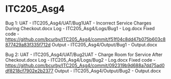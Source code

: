 # ITC205_Asg4

Bug 1:
UAT - ITC205_Asg4/UAT/Bug1UAT - Incorrect Service Charges During Checkout.docx
Log - ITC205_Asg4/Logs/Bug1 - Log.docx
Fixed code - https://github.com/bcurby/ITC205_Asg4/commit/f51f04c8dd47b075b603c8877429a83f335f712d
Output - ITC205_Asg4/Output/Bug1 - Output.docx

Bug 2:
UAT - ITC205_Asg4/UAT/Bug2UAT - Charge Room for Service After Checkout.docx
Log - ITC205_Asg4/Logs/Bug2 - Log.docx
Fixed code - https://github.com/bcurby/ITC205_Asg4/commit/092319b9d688a7dd75ad0df8218cf7902e2b2377
Output - ITC205_Asg4/Output/Bug2 - Output.docx
